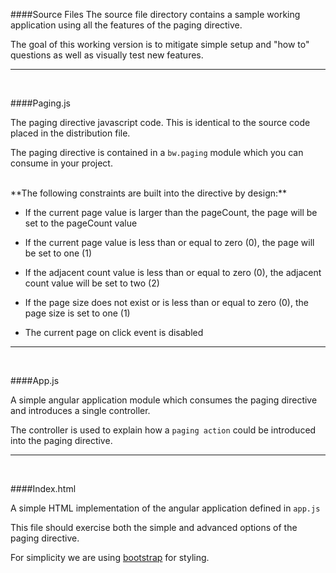 ####Source Files
The source file directory contains a sample working application using all the features of the paging directive.

The goal of this working version is to mitigate simple setup and "how to" questions as well as visually test new features.

---
<br/>

####Paging.js

The paging directive javascript code.  This is identical to the source code placed in the distribution file.

The paging directive is contained in a `bw.paging` module which you can consume in your project.

<br/>
**The following constraints are built into the directive by design:**

- If the current page value is larger than the pageCount, the page will be set to the pageCount value

- If the current page value is less than or equal to zero (0), the page will be set to one (1)

- If the adjacent count value is less than or equal to zero (0), the adjacent count value will be set to two (2)

- If the page size does not exist or is less than or equal to zero (0), the page size is set to one (1)

- The current page on click event is disabled

---
<br/>

####App.js

A simple angular application module which consumes the paging directive and introduces a single controller. 

The controller is used to explain how a `paging action` could be introduced into the paging directive.

---
<br/>

####Index.html

A simple HTML implementation of the angular application defined in `app.js`

This file should exercise both the simple and advanced options of the paging directive.

For simplicity we are using [bootstrap](http://getbootstrap.com/) for styling. 
